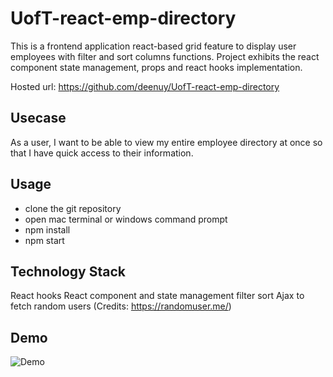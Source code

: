 # UofT-react-emp-directory
This is a frontend application react-based grid feature to display user employees with filter and sort columns functions. Project exhibits the react component state management, props and react hooks implementation.

Hosted url: https://github.com/deenuy/UofT-react-emp-directory

## Usecase
As a user, I want to be able to view my entire employee directory at once so that I have quick access to their information.

## Usage
* clone the git repository
* open mac terminal or windows command prompt
* npm install
* npm start

## Technology Stack
React hooks
React component and state management
filter
sort
Ajax to fetch random users (Credits: https://randomuser.me/)

## Demo
![Demo](client/public/assets/imgs/demo-emp-dir-react-app.gif)